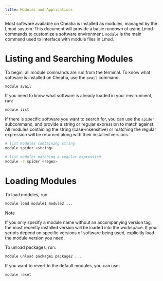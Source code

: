 ```yaml
---
title: Modules and Applications
---
```


Most software available on Cheaha is installed as modules, managed by
the Lmod system. This document will provide a basic rundown of using
Lmod commands to customize a software environment. `module` is the main
command used to interface with module files in Lmod.

# Listing and Searching Modules

To begin, all module commands are run from the terminal. To know what
software is installed on Cheaha, use the `avail` command.

``` bash
module avail
```

If you need to know what software is already loaded in your environment,
run:

``` bash
module list
```

If there is specific software you want to search for, you can use the
`spider` subcommand, and provide a string or regular expression to match
against. All modules containing the string (case-insensitive) or
matching the regular expression will be returned along with their
installed versions.

``` bash
# list modules containing string
module spider <string>

# list modules matching a regular expression
module -r spider <regex>
```

# Loading Modules

To load modules, run:

``` bash
module load module1 module2 ...
```

<div class="note">

<div class="title">

Note

</div>

If you only specify a module name without an accompanying version tag,
the most recently installed version will be loaded into the workspace.
If your scripts depend on specific versions of software being used,
explicitly load the module version you need.

</div>

To unload packages, run:

``` bash
module unload package1 package2 ...
```

If you want to revert to the default modules, you can use:

``` bash
module reset
```
